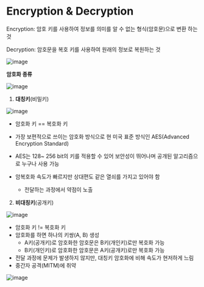 # Encryption & Decryption 

Encryption: 암호 키를 사용하여 정보를 의미를 알 수 없는 형식(암호문)으로 변환 하는 것

Decryption: 암호문을 복호 키를 사용하여 원래의 정보로 복원하는 것



![image](https://user-images.githubusercontent.com/55429912/125157333-7264e380-e1a5-11eb-9538-31948a2d9f68.png)



**암호화 종류**

![image](https://user-images.githubusercontent.com/55429912/125164433-24fc6c80-e1cd-11eb-87df-f58b626ee45e.png)



1. **대칭키**(비밀키)

![image](https://user-images.githubusercontent.com/55429912/125164219-15305880-e1cc-11eb-8553-f029b16901b8.png)

   - 암호화 키 == 복호화 키

   - 가장 보편적으로 쓰이는 암호화 방식으로 현 미국 표준 방식인 AES(Advanced Encryption Standard)

   - AES는 128~ 256 bit의 키를 적용할 수 있어 보안성이 뛰어나며 공개된 알고리즘으로 누구나 사용 가능

   - 암복호화 속도가 빠르지만 상대편도 같은 열쇠를 가지고 있어야 함

     - 전달하는 과정에서 약점이 노출

     

2. **비대칭키**(공개키)

![image](https://user-images.githubusercontent.com/55429912/125164282-63455c00-e1cc-11eb-8b5d-6a6fbb79ceaa.png)

   - 암호화 키 != 복호화 키
   - 암호화를 하면 하나의 키쌍(A, B) 생성
     - A키(공개키)로 암호화한 암호문은 B키(개인키)로만 복호화 가능
     - B키(개인키)로 암호화한 암호문은 A키(공개키)로만 복호화 가능
   - 전달 과정에 문제가 발생하지 않지만, 대칭키 암호화에 비해 속도가 현저하게 느림
   - 중간자 공격(MITM)에 취약

   ![image](https://user-images.githubusercontent.com/55429912/125158156-0769db80-e1aa-11eb-9e0a-9f75199c708d.png)





